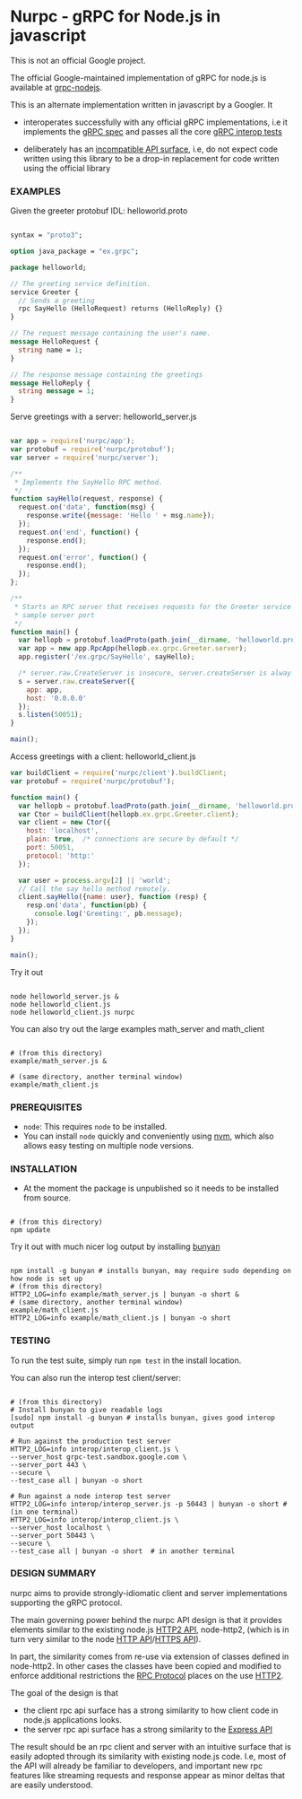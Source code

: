# Nurpc - gRPC for Node.js in javascript

This is not an official Google project.

The official Google-maintained implementation of gRPC for node.js is available
at [grpc-nodejs](https://github.com/grpc/grpc/tree/master/src/node).

This is an alternate implementation written in javascript by a Googler. It

- interoperates successfully with any official gRPC implementations, i.e it
  implements the
  [gRPC spec](https://github.com/grpc/grpc/blob/master/doc/PROTOCOL-HTTP2.md)
  and passes all the core
  [gRPC interop tests](https://github.com/grpc/grpc/blob/master/doc/interop-test-descriptions.md)

- deliberately has an [incompatible API surface](#design_summary), i.e, do not
  expect code written using this library to be a drop-in replacement for code
  written using the official library


### EXAMPLES

Given the greeter protobuf IDL: helloworld.proto

```protobuf

syntax = "proto3";

option java_package = "ex.grpc";

package helloworld;

// The greeting service definition.
service Greeter {
  // Sends a greeting
  rpc SayHello (HelloRequest) returns (HelloReply) {}
}

// The request message containing the user's name.
message HelloRequest {
  string name = 1;
}

// The response message containing the greetings
message HelloReply {
  string message = 1;
}

```

Serve greetings with a server: helloworld_server.js

```javascript

var app = require('nurpc/app');
var protobuf = require('nurpc/protobuf');
var server = require('nurpc/server');

/**
 * Implements the SayHello RPC method.
 */
function sayHello(request, response) {
  request.on('data', function(msg) {
    response.write({message: 'Hello ' + msg.name});
  });
  request.on('end', function() {
    response.end();
  });
  request.on('error', function() {
    response.end();
  });
};

/**
 * Starts an RPC server that receives requests for the Greeter service at the
 * sample server port
 */
function main() {
  var hellopb = protobuf.loadProto(path.join(__dirname, 'helloworld.proto'));
  var app = new app.RpcApp(hellopb.ex.grpc.Greeter.server);
  app.register('/ex.grpc/SayHello', sayHello);

  /* server.raw.CreateServer is insecure, server.createServer is alway secure */
  s = server.raw.createServer({
    app: app,
    host: '0.0.0.0'
  });
  s.listen(50051);
}

main();

```

Access greetings with a client: helloworld_client.js

```javascript
var buildClient = require('nurpc/client').buildClient;
var protobuf = require('nurpc/protobuf');

function main() {
  var hellopb = protobuf.loadProto(path.join(__dirname, 'helloworld.proto'));
  var Ctor = buildClient(hellopb.ex.grpc.Greeter.client);
  var client = new Ctor({
    host: 'localhost',
    plain: true,  /* connections are secure by default */
    port: 50051,
    protocol: 'http:'
  });

  var user = process.argv[2] || 'world';
  // Call the say hello method remotely.
  client.sayHello({name: user}, function (resp) {
    resp.on('data', function(pb) {
      console.log('Greeting:', pb.message);
    });
  });
}

main();
```

Try it out

```shell

node helloworld_server.js &
node helloworld_client.js
node helloworld_client.js nurpc

```


You can also try out the large examples math_server and math_client
```shell

# (from this directory)
example/math_server.js &

# (same directory, another terminal window)
example/math_client.js

```

### PREREQUISITES
- `node`: This requires `node` to be installed.
- You can install `node` quickly and conveniently using [nvm][], which also allows easy testing on multiple node versions.

### INSTALLATION
- At the moment the package is unpublished so it needs to be installed from source.
```shell

# (from this directory)
npm update

```


Try it out with much nicer log output by installing [bunyan][]
```shell

npm install -g bunyan # installs bunyan, may require sudo depending on how node is set up
# (from this directory)
HTTP2_LOG=info example/math_server.js | bunyan -o short &
# (same directory, another terminal window)
example/math_client.js
HTTP2_LOG=info example/math_client.js | bunyan -o short

```

### TESTING
To run the test suite, simply run `npm test` in the install location.

You can also run the interop test client/server:
```shell

# (from this directory)
# Install bunyan to give readable logs
[sudo] npm install -g bunyan # installs bunyan, gives good interop output

# Run against the production test server
HTTP2_LOG=info interop/interop_client.js \
--server_host grpc-test.sandbox.google.com \
--server_port 443 \
--secure \
--test_case all | bunyan -o short

# Run against a node interop test server
HTTP2_LOG=info interop/interop_server.js -p 50443 | bunyan -o short # (in one terminal)
HTTP2_LOG=info interop/interop_client.js \
--server_host localhost \
--server_port 50443 \
--secure \
--test_case all | bunyan -o short  # in another terminal

```

### DESIGN SUMMARY


nurpc aims to provide strongly-idiomatic client and server implementations supporting the gRPC protocol.

The main governing power behind the nurpc API design is that it provides elements similar to the existing node.js [HTTP2 API][], node-http2, (which is in turn very similar to the node [HTTP API]/[HTTPS API]).

In part, the similarity comes from re-use via extension of classes defined in node-http2.  In other cases the classes have been copied and modified to enforce additional restrictions the [RPC Protocol][] places on the use [HTTP2][].

The goal of the design is that
- the client rpc api surface has a strong similarity to how client code in node.js applications looks.
- the server rpc api surface has a strong similarity to the [Express API][]

The result should be an rpc client and server with an intuitive surface that is easily adopted through its similarity with existing node.js code.
I.e, most of the API will already be familiar to developers, and important new rpc features like streaming requests and response appear as minor deltas that are easily understood.

[HTTP2 API]:https://github.com/molnarg/node-http
[HTTPS API]:http://nodejs.org/api/https.html
[HTTP API]:http://nodejs.org/api/http.html
[RPC protocol]: https://github.com/grpc/grpc-common/blob/master/PROTOCOL-HTTP2.md
[HTTP2]:http://tools.ietf.org/html/draft-ietf-httpbis-http2-16#section-8.1.2.4
[Express API]:http://expressjs.com/4x/api.html
[nvm]: https://github.com/creationix/nvm
[nodejs-legacy]:https://packages.debian.org/sid/nodejs-legacy
[bunyan]:http://trentm.com/talk-bunyan-in-prod/#/
